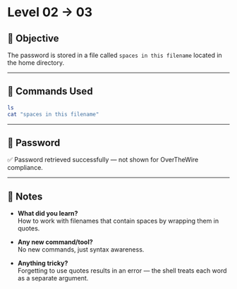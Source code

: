 # Level 02 → 03

## 🌟 Objective

The password is stored in a file called `spaces in this filename` located in the home directory.

---

## 🧪 Commands Used

```bash
ls
cat "spaces in this filename"
```

---

## 🔐 Password

✅ Password retrieved successfully — not shown for OverTheWire compliance.

---

## 🧐 Notes

- **What did you learn?**  
  How to work with filenames that contain spaces by wrapping them in quotes.

- **Any new command/tool?**  
  No new commands, just syntax awareness.

- **Anything tricky?**  
  Forgetting to use quotes results in an error — the shell treats each word as a separate argument.


